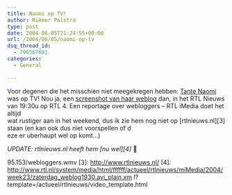```yaml
---
title: Naomi op TV!
author: Riemer Palstra
type: post
date: 2004-06-05T21:24:55+00:00
url: /2004/06/05/naomi-op-tv
dsq_thread_id:
  - 796567691
categories:
  - General

---
```

Voor degenen die het misschien niet meegekregen hebben: [Tante Naomi][1] was op TV! Nou ja, een [screenshot van haar weblog][2] dan, in het RTL Nieuws van 19:30u op RTL 4. Een reportage over webloggers &#8211; RTL iMedia doet het altijd  
wat rustiger aan in het weekend, dus ik zie hem nog niet op [rtlnieuws.nl][3] staan (en kan ook dus niet voorspellen of d  
eze er uberhaupt wel op komt&#8230;)

_UPDATE: rtlnieuws.nl heeft hem [nu wel][4]_ 🙂

 [1]: http://www.naaoomieh.com/
 [2]: http://212.204.1
95.153/webloggers.wmv
 [3]: http://www.rtlnieuws.nl/
 [4]: http://www.rtl.nl/system/media/html/ffffff/actueel/rtlnieuws/miMedia/2004/week23/zaterdag_weblog1930.avi_plain.xm
l?template=/actueel/rtlnieuws/video_template.html